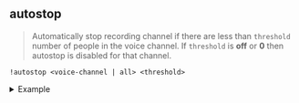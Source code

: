 ## autostop
> Automatically stop recording channel if there are less than `threshold` number of people in the voice channel. If `threshold` is **off** or **0** then autostop is disabled for that channel.

```
!autostop <voice-channel | all> <threshold>
```
<details>
  <summary>Example</summary>

  ```
  !autostop bot-testing 10
  !autostop bot-testing off
  !autostop all 3
  !autostop all off
  ```
</details>
